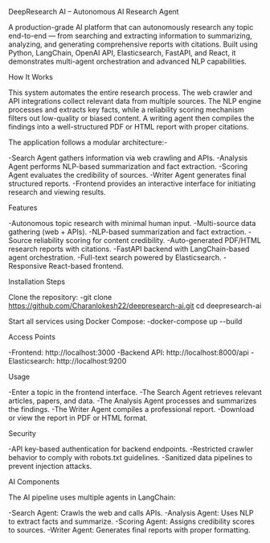 DeepResearch AI – Autonomous AI Research Agent

A production-grade AI platform that can autonomously research any topic end-to-end — from searching and extracting information to summarizing, analyzing, and generating comprehensive reports with citations. Built using Python, LangChain, OpenAI API, Elasticsearch, FastAPI, and React, it demonstrates multi-agent orchestration and advanced NLP capabilities.

How It Works

This system automates the entire research process. The web crawler and API integrations collect relevant data from multiple sources. The NLP engine processes and extracts key facts, while a reliability scoring mechanism filters out low-quality or biased content. A writing agent then compiles the findings into a well-structured PDF or HTML report with proper citations.


The application follows a modular architecture:-


-Search Agent gathers information via web crawling and APIs.
-Analysis Agent performs NLP-based summarization and fact extraction.
-Scoring Agent evaluates the credibility of sources.
-Writer Agent generates final structured reports.
-Frontend provides an interactive interface for initiating research and viewing results.


Features

-Autonomous topic research with minimal human input.
-Multi-source data gathering (web + APIs).
-NLP-based summarization and fact extraction.
-Source reliability scoring for content credibility.
-Auto-generated PDF/HTML research reports with citations.
-FastAPI backend with LangChain-based agent orchestration.
-Full-text search powered by Elasticsearch.
-Responsive React-based frontend.



Installation Steps

Clone the repository:
-git clone https://github.com/Charanlokesh22/deepresearch-ai.git
cd deepresearch-ai

Start all services using Docker Compose:
-docker-compose up --build

Access Points

-Frontend: http://localhost:3000
-Backend API: http://localhost:8000/api
-Elasticsearch: http://localhost:9200



Usage

-Enter a topic in the frontend interface.
-The Search Agent retrieves relevant articles, papers, and data.
-The Analysis Agent processes and summarizes the findings.
-The Writer Agent compiles a professional report.
-Download or view the report in PDF or HTML format.

Security

-API key-based authentication for backend endpoints.
-Restricted crawler behavior to comply with robots.txt guidelines.
-Sanitized data pipelines to prevent injection attacks.


AI Components

The AI pipeline uses multiple agents in LangChain:

-Search Agent: Crawls the web and calls APIs.
-Analysis Agent: Uses NLP to extract facts and summarize.
-Scoring Agent: Assigns credibility scores to sources.
-Writer Agent: Generates final reports with proper formatting.

